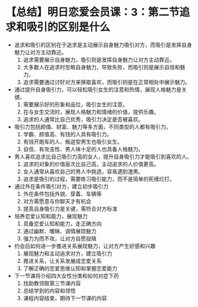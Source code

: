# 【总结】明日恋爱会员课：3：第二节追求和吸引的区别是什么

-   追求和吸引的区别在于追求是主动展示自身魅力吸引对方，而吸引是发挥自身魅力让对方主动靠近。
    1.  追求需要展示自身魅力，吸引则是发挥自身魅力让对方主动靠近。
    2.  大多数人在追求时忽略自身魅力，导致失败，而吸引则是展示自信和魅力。
    3.  追求需要通过讨好对方来换取喜欢，而吸引则是在正常相处中展示魅力。
-   通过提升自身吸引力，可以轻松吸引女生的注意和热情，展现人格魅力是关键。
    1.  需要展示好的形象和品位，吸引女生的注意。
    2.  在与女生交流时，展现人格魅力和情绪的价值，提供乐趣。
    3.  追求的人通常比自己优秀，吸引力决定是否被喜欢。
-   吸引力包括颜值、财富、魅力等多方面，不同类型的人都有吸引力。
    1.  学霸、颜值高、有钱的人具有吸引力。
    2.  有钱开跑车的人、叛逆型男生也吸引女生。
    3.  自信、有攻击性、男人味十足的人也具备人格魅力。
-   男人喜欢追求比自己吸引力高的女人，提升自身吸引力才能吸引到喜欢的人。
    1.  追求的对象的价值层次比自己高，主动追求的人价值更高。
    2.  女人通常从喜欢自己的男人中挑选，容易遇到渣男。
    3.  追求是吸引的过程，需要练习吸引能力，而不是简单的死缠烂打。
-   通过外在条件吸引对方，建立初步吸引力
    1.  外在条件包括外貌、穿着、车辆等
    2.  对方需愿意与你聊天才有机会
    3.  提高自身吸引力是关键，需符合对方标准
-   培养恋爱认知和能力，展现魅力
    1.  具备恋爱认知和能力，走正确方向
    2.  通过幽默、暧昧、调情展现魅力
    3.  强力为而不攻，让对方自愿投降
-   约会后如何进一步推进关系展现魅力，让对方产生好感和兴趣
    1.  展现魅力和主动追求对方，建立吸引力
    2.  推进关系，让关系发展成恋爱关系
    3.  了解正确的恋爱思维认知和掌握恋爱能力
-   下一节课将介绍四大女性分类和如何对症下药
    1.  找助教领取第三节课内容
    2.  总结学到的内容和领悟
    3.  课程内容结束，期待下一节课的内容